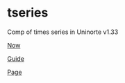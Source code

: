 # tseries
Comp of times series in Uninorte v1.33


[Now](https://raw.githack.com/keynes37/tseries/main/clases/Clase07.html)

[Guide](https://raw.githack.com/keynes37/tseries/main/GuiasdeR/Guia12.html)

[Page](https://raw.githack.com/keynes37/tseries/main/GuiasdeR/MLfinal.html)

